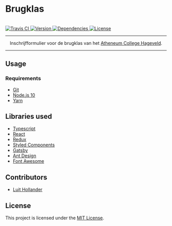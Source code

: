 <p align="center">
	<h1>Brugklas</h1>
	<br>
	<a href="https://travis-ci.com/hageveld/brugklas">
		<img src="https://img.shields.io/travis/com/hageveld/brugklas?style=flat-square" alt="Travis CI">
	</a>
	<a href="https://github.com/hageveld/brugklas/blob/master/package.json#L4">
		<img src="https://img.shields.io/github/package-json/v/hageveld/brugklas.svg?style=flat-square" alt="Version">
	</a>
	<a href="https://david-dm.org/hageveld/brugklas">
		<img src="https://img.shields.io/david/hageveld/brugklas?style=flat-square" alt="Dependencies">
	</a>
	<a href="https://github.com/hageveld/brugklas/blob/master/LICENSE">
		<img src="https://img.shields.io/github/license/hageveld/brugklas?style=flat-square" alt="License">
	</a>
</p>

------

<p align="center">
Inschrijfformulier voor de brugklas van het <a href="http://www.hageveld.nl">Atheneum College Hageveld</a>.
</p>

------

## Usage

### Requirements
- [Git](https://git-scm.com/downloads)
- [Node.js 10](https://nodejs.org/en/download/)
- [Yarn](https://yarnpkg.com/en/docs/install)

## Libraries used
- [Typescript](https://www.typescriptlang.org/)
- [React](https://reactjs.org/)
- [Redux](https://redux.js.org/)
- [Styled Components](https://www.styled-components.com/)
- [Gatsby](https://www.gatsbyjs.org/)
- [Ant Design](https://ant.design/)
- [Font Awesome](https://fontawesome.com/)

## Contributors
- [Luit Hollander](https://github.com/MrLuit)

## License

This project is licensed under the [MIT License](https://github.com/hageveld/brugklas/blob/master/LICENSE). 